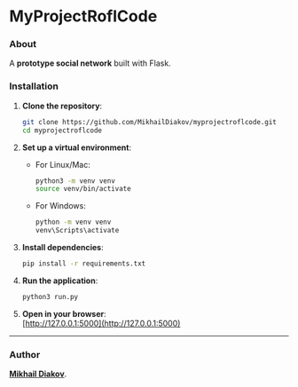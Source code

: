 # MyProjectRoflCode

### About  
A **prototype social network** built with Flask.  


### Installation  

1. **Clone the repository**:  
   ```bash
   git clone https://github.com/MikhailDiakov/myprojectroflcode.git
   cd myprojectroflcode
   ```

2. **Set up a virtual environment**:  
   - For Linux/Mac:  
     ```bash
     python3 -m venv venv  
     source venv/bin/activate  
     ```  
   - For Windows:  
     ```bash
     python -m venv venv  
     venv\Scripts\activate  
     ```  

3. **Install dependencies**:  
   ```bash
   pip install -r requirements.txt
   ```  

4. **Run the application**:  
   ```bash
   python3 run.py
   ```  

5. **Open in your browser**:  
   [http://127.0.0.1:5000](http://127.0.0.1:5000)  

---

### Author  
**[Mikhail Diakov](https://github.com/MikhailDiakov)**.  
